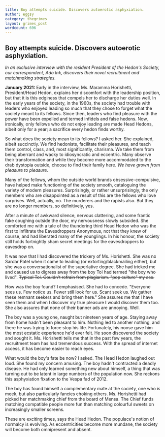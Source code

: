 ```yaml
---
title: Boy attempts suicide. Discovers autoerotic asphyxiation.
author: eggsy
category: thegrimes
layout: grimes_post
wordcount: 696
---
```


## Boy attempts suicide. Discovers autoerotic asphyxiation.

*In an exclusive interview with the resident President of the Hedon's Society, our correspondent, Ado Ink, discovers their novel recruitment and matchmaking strategies.*

**January 2021:** Early in the interview, Ms. Maramma Horishetti, President/Head Hedon, explains her discomfort with the leadership position, but that it is this edginess that compels her to discharge her duties well. In the early years of the society, in the 1960s, the society had trouble with leaders who enjoyed leading so much that they chose to forget what the society meant to its fellows. Since then, leaders who find pleasure with the power have been expelled and termed infidels and false hedons. Now, ironically, only fellows who do not enjoy leading are made Head Hedons, albeit only for a year; a sacrifice every hedon finds worthy.

So what does the society mean to its fellows? I asked her. She explained, albeit succinctly. We find hedonists, facilitate their pleasures, and teach them control, class, and, most significantly, charisma. We take them from being aberrant and wacky to idiosyncratic and eccentric. Many observe their transformation and while they become more accommodated to the drab dystopia outside, choose to find their family here. *We have grown from pleasure to pleasure.* 

Many of the fellows, whom the outside world brands obsessive-compulsive, have helped make  functioning of the society smooth, cataloguing the variety of modern pleasures. Surprisingly, or rather unsurprisingly, the only members who are disappointed as a result of this are the fellows who love surprises. Well, actually, no. The murderers and the rapists also. But they are no longer members, so definitively, yes.

After a minute of awkward silence, nervous clattering, and some frantic fake coughing outside the door, my nervousness slowly subsided. She comforted me with a tale of the thundering third Head Hedon who was the first to infiltrate the Eavesdroppers Anonymous, not that they knew of course, and had liberated many of the younglings. In his honour, the society still holds fortnightly sham secret meetings for the eavesdroppers to eavesdrop on.

It was now that I had discovered the trickery of Ms. Horishetti. She was no Sardar Patel when it came to leading (or extorting/blackmailing either), but she was a conversationalist of the superlative degree. She had tricked me and caused us to digress away from the boy ToI had termed "the boy who lived". ~~Typical ToI. Couldn't refrain from plagiarism. "pop culture" my ass.~~

How was the boy found? I emphasised. She had to concede. "Everyone sees us. Few notice us. Fewer still look for us. Scant seek us. We gather these remnant seekers and bring them here." She assures me that I have seen them and when I discover my true pleasure I would discover them too. She also assures that none of their banner ads are annoying. Well.

The boy was a young one, naught but nineteen years of age. Staying away from home hadn't been pleasant to him. Nothing led to another nothing, and there he was trying to force stop his life. Fortunately, his noose gave him the most ecstatic experience he'd ever felt. He soon discovered the society and sought it. Ms. Horishetti tells me that in the past few years, the recruitment team has had tremendous success. With the spread of internet access, it has become easier to reach eyes.

What would the boy's fate be now? I asked. The Head Hedon laughed out loud. She found my concern amusing. The boy hadn't contracted a deadly disease. He had only learned something new about himself, a thing that was turning out to be latent in large numbers of the population now. She reckons this asphyxiation fixation to the Vespa fad of 2012. 

The boy has found himself a complementary mate at the society, one who is meek, but also particularly fancies choking others. Ms. Horishetti had picked her matchmaking chief from the board of Mensa. The Chief funds matching compatible people more fun than matching colourful sweets on increasingly smaller screens. 

These are exciting times, says the Head Hedon. The populace's notion of normalcy is evolving. As eccentricities become more mundane, the society will become both omnipresent and absent.